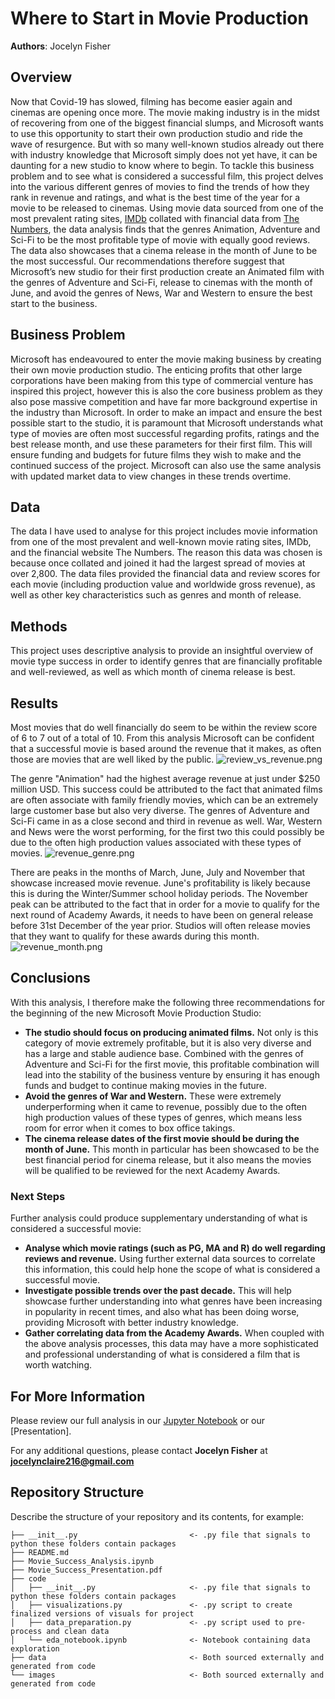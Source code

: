 # Where to Start in Movie Production

**Authors**: Jocelyn Fisher

## Overview

Now that Covid-19 has slowed, filming has become easier again and cinemas are opening once more. The movie making industry is in the midst of recovering from one of the biggest financial slumps, and Microsoft wants to use this opportunity to start their own production studio and ride the wave of resurgence. But with so many well-known studios already out there with industry knowledge that Microsoft simply does not yet have, it can be daunting for a new studio to know where to begin. To tackle this business problem and to see what is considered a successful film, this project delves into the various different genres of movies to find the trends of how they rank in revenue and ratings, and what is the best time of the year for a movie to be released to cinemas. Using movie data sourced from one of the most prevalent rating sites, [IMDb](https://www.imdb.com/) collated with financial data from [The Numbers](https://www.boxofficemojo.com/), the data analysis finds that the genres Animation, Adventure and Sci-Fi to be the most profitable type of movie with equally good reviews. The data also showcases that a cinema release in the month of June to be the most successful. Our recommendations therefore suggest that Microsoft’s new studio for their first production create an Animated film with the genres of Adventure and Sci-Fi, release to cinemas with the month of June, and avoid the genres of News, War and Western to ensure the best start to the business.


## Business Problem

Microsoft has endeavoured to enter the movie making business by creating their own movie production studio. The enticing profits that other large corporations have been making from this type of commercial venture has inspired this project, however this is also the core business problem as they also pose massive competition and have far more background expertise in the industry than Microsoft. In order to make an impact and ensure the best possible start to the studio, it is paramount that Microsoft understands what type of movies are often most successful regarding profits, ratings and the best release month, and use these parameters for their first film. This will ensure funding and budgets for future films they wish to make and the continued success of the project. Microsoft can also use the same analysis with updated market data to view changes in these trends overtime.


## Data

The data I have used to analyse for this project includes movie information from one of the most prevalent and well-known movie rating sites, IMDb, and the financial website The Numbers. The reason this data was chosen is because once collated and joined it had the largest spread of movies at over 2,800. The data files provided the financial data and review scores for each movie (including production value and worldwide gross revenue), as well as other key characteristics such as genres and month of release.


## Methods

This project uses descriptive analysis to provide an insightful overview of movie type success in order to identify genres that are financially profitable and well-reviewed, as well as which month of cinema release is best.


## Results

Most movies that do well financially do seem to be within the review score of 6 to 7 out of a total of 10. From this analysis Microsoft can be confident that a successful movie is based around the revenue that it makes, as often those are movies that are well liked by the public.
![review_vs_revenue.png](images/review_vs_revenue.png)

The genre "Animation" had the highest average revenue at just under $250 million USD. This success could be attributed to the fact that animated films are often associate with family friendly movies, which can be an extremely large customer base but also very diverse. The genres of Adventure and Sci-Fi came in as a close second and third in revenue as well. War, Western and News were the worst performing, for the first two this could possibly be due to the often high production values associated with these types of movies.
![revenue_genre.png](images/revenue_genre.png)

There are peaks in the months of March, June, July and November that showcase increased movie revenue. June's profitability is likely because this is during the Winter/Summer school holiday periods. The November peak can be attributed to the fact that in order for a movie to qualify for the next round of Academy Awards, it needs to have been on general release before 31st December of the year prior. Studios will often release movies that they want to qualify for these awards during this month.
![revenue_month.png](images/revenue_month.png)

## Conclusions

With this analysis, I therefore make the following three recommendations for the beginning of the new Microsoft Movie Production Studio:

- **The studio should focus on producing animated films.** Not only is this category of movie extremely profitable, but it is also very diverse and has a large and stable audience base. Combined with the genres of Adventure and Sci-Fi for the first movie, this profitable combination will lead into the stability of the business venture by ensuring it has enough funds and budget to continue making movies in the future.
- **Avoid the genres of War and Western.** These were extremely underperforming when it came to revenue, possibly due to the often high production values of these types of genres, which means less room for error when it comes to box office takings. 
- **The cinema release dates of the first movie should be during the month of June.** This month in particular has been showcased to be the best financial period for cinema release, but it also means the movies will be qualified to be reviewed for the next Academy Awards.

### Next Steps
Further analysis could produce supplementary understanding of what is considered a successful movie:

- **Analyse which movie ratings (such as PG, MA and R) do well regarding reviews and revenue.** Using further external data sources to correlate this information, this could help hone the scope of what is considered a successful movie.
- **Investigate possible trends over the past decade.** This will help showcase further understanding into what genres have been increasing in popularity in recent times, and also what has been doing worse, providing Microsoft with better industry knowledge.
- **Gather correlating data from the Academy Awards.** When coupled with the above analysis processes, this data may have a more sophisticated and professional understanding of what is considered a film that is worth watching.


## For More Information

Please review our full analysis in our [Jupyter Notebook](Movie_Success_Analysis.ipynb) or our [Presentation].

For any additional questions, please contact **Jocelyn Fisher** at **[jocelynclaire216@gmail.com](mailto:jocelynclaire216@gmail.com)**

## Repository Structure

Describe the structure of your repository and its contents, for example:

```
├── __init__.py                         <- .py file that signals to python these folders contain packages
├── README.md
├── Movie_Success_Analysis.ipynb
├── Movie_Success_Presentation.pdf
├── code
│   ├── __init__.py                     <- .py file that signals to python these folders contain packages
│   ├── visualizations.py               <- .py script to create finalized versions of visuals for project
│   ├── data_preparation.py             <- .py script used to pre-process and clean data
│   └── eda_notebook.ipynb              <- Notebook containing data exploration
├── data                                <- Both sourced externally and generated from code
└── images                              <- Both sourced externally and generated from code
```

